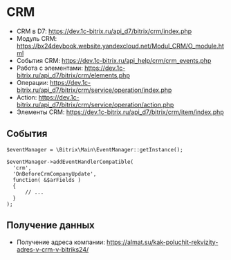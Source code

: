 # CRM
- CRM в D7:            https://dev.1c-bitrix.ru/api_d7/bitrix/crm/index.php
- Модуль CRM:          https://bx24devbook.website.yandexcloud.net/Modul_CRM/O_module.html
- События CRM:         https://dev.1c-bitrix.ru/api_help/crm/crm_events.php
- Работа с элементами: https://dev.1c-bitrix.ru/api_d7/bitrix/crm/elements.php
- Операции:            https://dev.1c-bitrix.ru/api_d7/bitrix/crm/service/operation/index.php
- Action:              https://dev.1c-bitrix.ru/api_d7/bitrix/crm/service/operation/action.php
- Элементы CRM:        https://dev.1c-bitrix.ru/api_d7/bitrix/crm/item/index.php

## События

    $eventManager = \Bitrix\Main\EventManager::getInstance();

    $eventManager->addEventHandlerCompatible(
      'crm',
      'OnBeforeCrmCompanyUpdate',
      function( &$arFields )
      {
          // ...
      }
    );

## Получение данных
- Получение адреса компании: https://almat.su/kak-poluchit-rekvizity-adres-v-crm-v-bitriks24/
